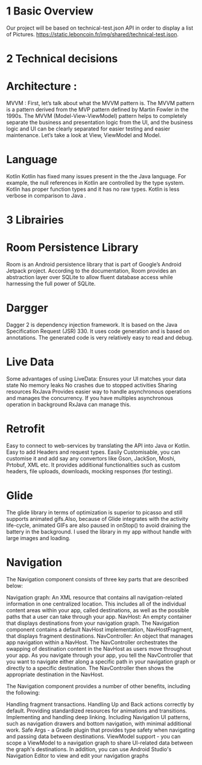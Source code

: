 # 1 Basic Overview 
Our project will be based on technical-test.json API in order to display a list of Pictures.
https://static.leboncoin.fr/img/shared/technical-test.json.

# 2 Technical decisions

#  Architecture :
MVVM : 
First, let’s talk about what the MVVM pattern is. The MVVM pattern is a pattern derived from the MVP pattern defined by Martin Fowler in the 1990s. The MVVM (Model-View-ViewModel) pattern helps to completely separate the business and presentation logic from the UI, and the business logic and UI can be clearly separated for easier testing and easier maintenance. Let’s take a look at View, ViewModel and Model.

# Language 
Kotlin 
Kotlin has fixed many issues present in the the Java language. For example, the null references in Kotlin are controlled by the type system. Kotlin has proper function types and it has no raw types. Kotlin is less verbose in comparison to Java .


# 3 Librairies

# Room Persistence Library

Room is an Android persistence library that is part of Google’s Android Jetpack project. According to the documentation, Room provides an abstraction layer over SQLite to allow fluent database access while harnessing the full power of SQLite.

# Dargger
Dagger 2 is dependency injection framework. It is based on the Java Specification Request (JSR) 330. It uses code generation and is based on annotations. The generated code is very relatively easy to read and debug.

# Live Data
Some advantages of using LiveData:
Ensures your UI matches your data state
No memory leaks
No crashes due to stopped activities
Sharing resources
RxJava
Provides easier way to handle asynchronous operations and manages the concurrency. If you have multiples asynchronous operation in background RxJava can manage this.

# Retrofit
Easy to connect to web-services by translating the API into Java or Kotlin.
Easy to add Headers and request types.
Easily Customisable, you can customise it and add say any convertors like Gson, JackSon, Moshi, Prtobuf, XML etc.
It provides additional functionalities such as custom headers, file uploads, downloads, mocking responses (for testing).

# Glide
The glide library in terms of optimization is superior to picasso and still supports animated gifs.Also, because of Glide integrates with the activity life-cycle, animated GIFs are also paused in onStop() to avoid draining the battery in the background. I used the library in my app without handle with large images and loading.
# Navigation

The Navigation component consists of three key parts that are described below:

Navigation graph: An XML resource that contains all navigation-related information in one centralized location. This includes all of the individual content areas within your app, called destinations, as well as the possible paths that a user can take through your app.
NavHost: An empty container that displays destinations from your navigation graph. The Navigation component contains a default NavHost implementation, NavHostFragment, that displays fragment destinations.
NavController: An object that manages app navigation within a NavHost. The NavController orchestrates the swapping of destination content in the NavHost as users move throughout your app.
As you navigate through your app, you tell the NavController that you want to navigate either along a specific path in your navigation graph or directly to a specific destination. The NavController then shows the appropriate destination in the NavHost.

The Navigation component provides a number of other benefits, including the following:

Handling fragment transactions.
Handling Up and Back actions correctly by default.
Providing standardized resources for animations and transitions.
Implementing and handling deep linking.
Including Navigation UI patterns, such as navigation drawers and bottom navigation, with minimal additional work.
Safe Args - a Gradle plugin that provides type safety when navigating and passing data between destinations.
ViewModel support - you can scope a ViewModel to a navigation graph to share UI-related data between the graph's destinations.
In addition, you can use Android Studio's Navigation Editor to view and edit your navigation graphs









